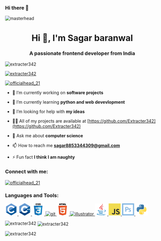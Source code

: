 ### Hi there 👋

![masterhead](https://cdn.dribbble.com/users/2131993/screenshots/4948736/thoughtworks-gif_dribbble.gif)
<h1 align="center">Hi 👋, I'm Sagar baranwal</h1>
<h3 align="center">A passionate frontend developer from India</h3>

<p align="left"> <img src="https://komarev.com/ghpvc/?username=extracter342&label=Profile%20views&color=0e75b6&style=flat" alt="extracter342" /> </p>

<p align="left"> <a href="https://github.com/ryo-ma/github-profile-trophy"><img src="https://github-profile-trophy.vercel.app/?username=extracter342" alt="extracter342" /></a> </p>

<p align="left"> <a href="https://twitter.com/officialhead_21" target="blank"><img src="https://img.shields.io/twitter/follow/officialhead_21?logo=twitter&style=for-the-badge" alt="officialhead_21" /></a> </p>

- 🔭 I’m currently working on **software projects**

- 🌱 I’m currently learning **python and web devevlopment**

- 🤝 I’m looking for help with **my ideas**

- 👨‍💻 All of my projects are available at [https://github.com/Extracter342](https://github.com/Extracter342)

- 💬 Ask me about **computer science**

- 📫 How to reach me **sagar8853344309@gmail.com**

- ⚡ Fun fact **I think I am naughty**

<h3 align="left">Connect with me:</h3>
<p align="left">
<a href="https://twitter.com/officialhead_21" target="blank"><img align="center" src="https://raw.githubusercontent.com/rahuldkjain/github-profile-readme-generator/master/src/images/icons/Social/twitter.svg" alt="officialhead_21" height="30" width="40" /></a>
</p>

<h3 align="left">Languages and Tools:</h3>
<p align="left"> <a href="https://www.cprogramming.com/" target="_blank" rel="noreferrer"> <img src="https://raw.githubusercontent.com/devicons/devicon/master/icons/c/c-original.svg" alt="c" width="40" height="40"/> </a> <a href="https://www.w3schools.com/cpp/" target="_blank" rel="noreferrer"> <img src="https://raw.githubusercontent.com/devicons/devicon/master/icons/cplusplus/cplusplus-original.svg" alt="cplusplus" width="40" height="40"/> </a> <a href="https://www.w3schools.com/css/" target="_blank" rel="noreferrer"> <img src="https://raw.githubusercontent.com/devicons/devicon/master/icons/css3/css3-original-wordmark.svg" alt="css3" width="40" height="40"/> </a> <a href="https://git-scm.com/" target="_blank" rel="noreferrer"> <img src="https://www.vectorlogo.zone/logos/git-scm/git-scm-icon.svg" alt="git" width="40" height="40"/> </a> <a href="https://www.w3.org/html/" target="_blank" rel="noreferrer"> <img src="https://raw.githubusercontent.com/devicons/devicon/master/icons/html5/html5-original-wordmark.svg" alt="html5" width="40" height="40"/> </a> <a href="https://www.adobe.com/in/products/illustrator.html" target="_blank" rel="noreferrer"> <img src="https://www.vectorlogo.zone/logos/adobe_illustrator/adobe_illustrator-icon.svg" alt="illustrator" width="40" height="40"/> </a> <a href="https://www.java.com" target="_blank" rel="noreferrer"> <img src="https://raw.githubusercontent.com/devicons/devicon/master/icons/java/java-original.svg" alt="java" width="40" height="40"/> </a> <a href="https://developer.mozilla.org/en-US/docs/Web/JavaScript" target="_blank" rel="noreferrer"> <img src="https://raw.githubusercontent.com/devicons/devicon/master/icons/javascript/javascript-original.svg" alt="javascript" width="40" height="40"/> </a> <a href="https://www.photoshop.com/en" target="_blank" rel="noreferrer"> <img src="https://raw.githubusercontent.com/devicons/devicon/master/icons/photoshop/photoshop-line.svg" alt="photoshop" width="40" height="40"/> </a> <a href="https://www.python.org" target="_blank" rel="noreferrer"> <img src="https://raw.githubusercontent.com/devicons/devicon/master/icons/python/python-original.svg" alt="python" width="40" height="40"/> </a> </p>

<p><img align="left" src="https://github-readme-stats.vercel.app/api/top-langs?username=extracter342&show_icons=true&locale=en&layout=compact" alt="extracter342" /></p>

<p>&nbsp;<img align="center" src="https://github-readme-stats.vercel.app/api?username=extracter342&show_icons=true&locale=en" alt="extracter342" /></p>

<p><img align="center" src="https://github-readme-streak-stats.herokuapp.com/?user=extracter342&" alt="extracter342" /></p>

